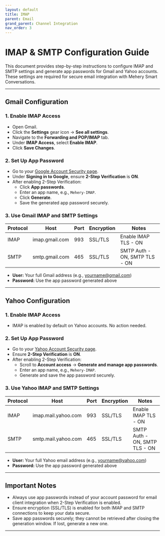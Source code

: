 ```yaml
---
layout: default  
title: IMAP
parent: Email
grand_parent: Channel Integration
nav_order: 3
---
```


# IMAP & SMTP Configuration Guide

This document provides step-by-step instructions to configure IMAP and SMTP settings and generate app passwords for Gmail and Yahoo accounts. These settings are required for secure email integration with Mehery Smart Conversations.

---

## Gmail Configuration

### 1. Enable IMAP Access
- Open Gmail.
- Click the **Settings** gear icon → **See all settings**.
- Navigate to the **Forwarding and POP/IMAP** tab.
- Under **IMAP Access**, select **Enable IMAP**.
- Click **Save Changes**.

### 2. Set Up App Password
- Go to your [Google Account Security page](https://myaccount.google.com/security).
- Under **Signing in to Google**, ensure **2-Step Verification** is **ON**.
- After enabling 2-Step Verification:
  - Click **App passwords**.
  - Enter an app name, e.g., `Mehery-IMAP`.
  - Click **Generate**.
  - Save the generated app password securely.

### 3. Use Gmail IMAP and SMTP Settings

| Protocol | Host              | Port | Encryption | Notes               |
| -------- | ----------------- | ---- | ---------- | ------------------- |
| IMAP     | imap.gmail.com    | 993  | SSL/TLS    | Enable IMAP TLS - ON |
| SMTP     | smtp.gmail.com    | 465  | SSL/TLS    | SMTP Auth - ON, SMTP TLS - ON |

- **User:** Your full Gmail address (e.g., yourname@gmail.com)  
- **Password:** Use the app password generated above

---

## Yahoo Configuration

### 1. Enable IMAP Access
- IMAP is enabled by default on Yahoo accounts. No action needed.

### 2. Set Up App Password
- Go to your [Yahoo Account Security page](https://login.yahoo.com/account/security).
- Ensure **2-Step Verification** is **ON**.
- After enabling 2-Step Verification:
  - Scroll to **Account access** → **Generate and manage app passwords**.
  - Enter an app name, e.g., `Mehery-IMAP`.
  - Generate and save the app password securely.

### 3. Use Yahoo IMAP and SMTP Settings

| Protocol | Host                | Port | Encryption | Notes               |
| -------- | ------------------- | ---- | ---------- | ------------------- |
| IMAP     | imap.mail.yahoo.com  | 993  | SSL/TLS    | Enable IMAP TLS - ON |
| SMTP     | smtp.mail.yahoo.com  | 465  | SSL/TLS    | SMTP Auth - ON, SMTP TLS - ON |

- **User:** Your full Yahoo email address (e.g., yourname@yahoo.com)  
- **Password:** Use the app password generated above

---

## Important Notes
- Always use app passwords instead of your account password for email client integration when 2-Step Verification is enabled.
- Ensure encryption (SSL/TLS) is enabled for both IMAP and SMTP connections to keep your data secure.
- Save app passwords securely; they cannot be retrieved after closing the generation window. If lost, generate a new one.

---
